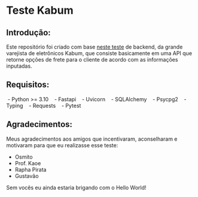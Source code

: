 # Teste Kabum

## Introdução:
Este repositório foi criado com base [neste teste](https://github.com/kabum/testes-kabum/tree/master/Teste%20Back-End%201) de backend, da grande varejista de eletrônicos Kabum, que consiste basicamente em uma API que retorne opções de frete para o cliente de acordo com as informações inputadas.

## Requisitos:
 - Python >= 3.10
   - Fastapi
   - Uvicorn
   - SQLAlchemy
   - Psycpg2
   - Typing
   - Requests
   - Pytest

## Agradecimentos:
Meus agradecimentos aos amigos que incentivaram, aconselharam e motivaram para que eu realizasse esse teste:

- Osmito
- Prof. Kaoe
- Rapha Pirata
- Gustavão

Sem vocês eu ainda estaria brigando com o Hello World!
